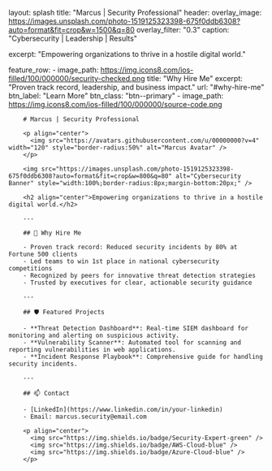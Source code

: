 

layout: splash
title: "Marcus | Security Professional"
header:
	overlay_image: https://images.unsplash.com/photo-1519125323398-675f0ddb6308?auto=format&fit=crop&w=1500&q=80
	overlay_filter: "0.3"
	caption: "Cybersecurity | Leadership | Results"

excerpt: "Empowering organizations to thrive in a hostile digital world."

feature_row:
	- image_path: https://img.icons8.com/ios-filled/100/000000/security-checked.png
		title: "Why Hire Me"
		excerpt: "Proven track record, leadership, and business impact."
		url: "#why-hire-me"
		btn_label: "Learn More"
		btn_class: "btn--primary"
	- image_path: https://img.icons8.com/ios-filled/100/000000/source-code.png

		# Marcus | Security Professional

		<p align="center">
		  <img src="https://avatars.githubusercontent.com/u/00000000?v=4" width="120" style="border-radius:50%" alt="Marcus Avatar" />
		</p>

		<img src="https://images.unsplash.com/photo-1519125323398-675f0ddb6308?auto=format&fit=crop&w=800&q=80" alt="Cybersecurity Banner" style="width:100%;border-radius:8px;margin-bottom:20px;" />

		<h2 align="center">Empowering organizations to thrive in a hostile digital world.</h2>

		---

		## 🌟 Why Hire Me

		- Proven track record: Reduced security incidents by 80% at Fortune 500 clients
		- Led teams to win 1st place in national cybersecurity competitions
		- Recognized by peers for innovative threat detection strategies
		- Trusted by executives for clear, actionable security guidance

		---

		## 🛡️ Featured Projects

		- **Threat Detection Dashboard**: Real-time SIEM dashboard for monitoring and alerting on suspicious activity.
		- **Vulnerability Scanner**: Automated tool for scanning and reporting vulnerabilities in web applications.
		- **Incident Response Playbook**: Comprehensive guide for handling security incidents.

		---

		## 📫 Contact

		- [LinkedIn](https://www.linkedin.com/in/your-linkedin)
		- Email: marcus.security@email.com

		<p align="center">
		  <img src="https://img.shields.io/badge/Security-Expert-green" />
		  <img src="https://img.shields.io/badge/AWS-Cloud-blue" />
		  <img src="https://img.shields.io/badge/Azure-Cloud-blue" />
		</p>
